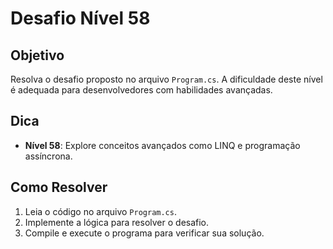 # Desafio Nível 58

## Objetivo
Resolva o desafio proposto no arquivo `Program.cs`. A dificuldade deste nível é adequada para desenvolvedores com habilidades avançadas.

## Dica
- **Nível 58**: Explore conceitos avançados como LINQ e programação assíncrona.

## Como Resolver
1. Leia o código no arquivo `Program.cs`.
2. Implemente a lógica para resolver o desafio.
3. Compile e execute o programa para verificar sua solução.
